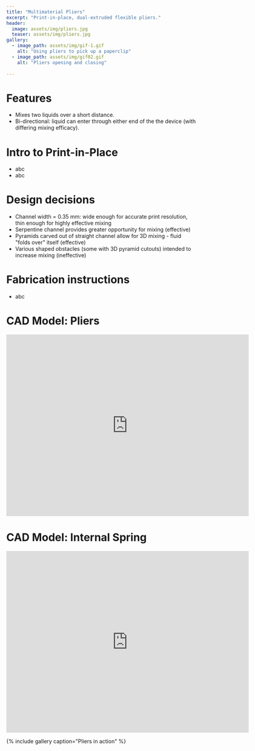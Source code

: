 ```yaml
---
title: "Multimaterial Pliers"
excerpt: "Print-in-place, dual-extruded flexible pliers."
header:
  image: assets/img/pliers.jpg
  teaser: assets/img/pliers.jpg
gallery:
  - image_path: assets/img/gif-1.gif
    alt: "Using pliers to pick up a paperclip"
  - image_path: assets/img/gif02.gif
    alt: "Pliers opening and closing"
   
---
```


# Features
* Mixes two liquids over a short distance.
* Bi-directional: liquid can enter through either end of the the device (with differing mixing efficacy).

# Intro to Print-in-Place
* abc
* abc

# Design decisions
* Channel width = 0.35 mm: wide enough for accurate print resolution, thin enough for highly effective mixing
* Serpentine channel provides greater opportunity for mixing (effective)
* Pyramids carved out of straight channel allow for 3D mixing - fluid "folds over" itself (effective)
* Various shaped obstacles (some with 3D pyramid cutouts) intended to increase mixing (ineffective)

# Fabrication instructions
* abc

# CAD Model: Pliers
<iframe src="https://vanderbilt643.autodesk360.com/shares/public/SH512d4QTec90decfa6e18ad48dceab920b5?mode=embed" width="640" height="480" allowfullscreen="true" webkitallowfullscreen="true" mozallowfullscreen="true"  frameborder="0"></iframe>

# CAD Model: Internal Spring
<iframe src="https://vanderbilt643.autodesk360.com/shares/public/SH512d4QTec90decfa6e4cb22dce40be087c?mode=embed" width="640" height="480" allowfullscreen="true" webkitallowfullscreen="true" mozallowfullscreen="true"  frameborder="0"></iframe>

{% include gallery caption="Pliers in action" %}
